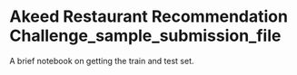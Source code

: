 # Akeed Restaurant Recommendation Challenge_sample_submission_file
A brief notebook on getting the train and test set.
